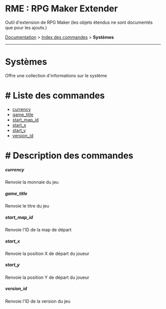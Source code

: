 # RME : RPG Maker Extender
Outil d'extension de RPG Maker (les objets étendus ne sont documentés que pour les ajouts.)

[Documentation](README.md) > [Index des commandes](Liste%20des%20commandes.md) > **Systèmes**  
- - -  
# Systèmes
Offre une collection d'informations sur le système

# # Liste des commandes
*    [currency](#currency)
*    [game_title](#game_title)
*    [start_map_id](#start_map_id)
*    [start_x](#start_x)
*    [start_y](#start_y)
*    [version_id](#version_id)


# # Description des commandes
##### currency

Renvoie la monnaie du jeu

  


##### game_title

Renvoie le titre du jeu

  


##### start_map_id

Renvoie l'ID de la map de départ

  


##### start_x

Renvoie la position X de départ du joueur

  


##### start_y

Renvoie la position Y de départ du joueur

  


##### version_id

Renvoie l'ID de la version du jeu

  


